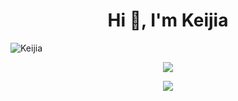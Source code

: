 
<h1 align="center">Hi 👋, I'm Keijia</h1>

<p align="left"> <img src="https://komarev.com/ghpvc/?username=airkek" alt="Keijia" /> </p>

<p align="center"> <img src="https://readme-stats-cfgj2cxdy.vercel.app/api?username=Airkek&count_private=true&show_icons=true&theme=tokyonight" /> </p>
<p align="center">  <img src="https://readme-stats-cfgj2cxdy.vercel.app/api/top-langs/?username=Airkek&hide=php&theme=tokyonight" /> </p>
